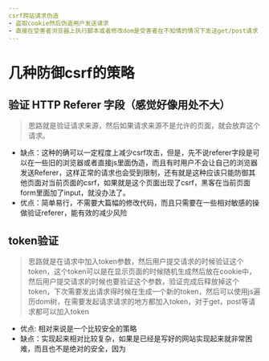 ```yaml
---
csrf跨站请求伪造
- 盗取cookie然后伪造用户发送请求
- 直接在受害者浏览器上执行脚本或者修改dom是受害者在不知情的情况下发送get/post请求
---
```


# 几种防御csrf的策略
## 验证 HTTP Referer 字段（感觉好像用处不大）
> 思路就是验证请求来源，然后如果请求来源不是允许的页面，就会放弃这个请求。  
- 缺点：这种的确可以一定程度上减少csrf攻击，但是，先不说referer字段是可以在一些旧的浏览器或者直接js里面伪造，而且有时用户不会让自己的浏览器发送Referer，这样正常的请求也会受到限制，还有就是这种应该只能防御其他页面对当前页面的csrf，如果就是这个页面出现了csrf，黑客在当前页面form里面加了input，就没办法了。
- 优点：简单易行，不需要大篇幅的修改代码，而且只需要在一些相对敏感的操做验证referer，能有效的减少风险

## token验证
> 思路就是在请求中加入token参数，然后用户提交请求的时候验证这个token，这个token可以是在显示页面的时候随机生成然后放在cookie中，然后用户提交请求的时候也要验证这个参数，验证完成后释放掉这个token，下次需要发出请求得时候在生成一个新的token，然后可以使用js遍历dom树，在需要发起请求请求的地方都加入token，对于get，post等请求都可以加入token  
- 优点: 相对来说是一个比较安全的策略
- 缺点：实现起来相对比较复杂，如果是已经是写好的网站实现起来就非常困难，而且也不是绝对的安全，因为

